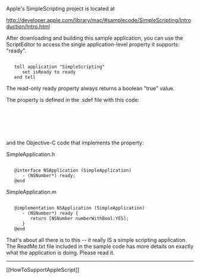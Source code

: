 Apple's SimpleScripting project is located at

http://developer.apple.com/library/mac/#samplecode/SimpleScripting/Introduction/Intro.html

After downloading and building this sample application, you can use the ScriptEditor to access the single application-level property it supports: "ready".

<code>
   tell application "SimpleScripting"
      set isReady to ready
   end tell
</code>

The read-only ready property always returns a boolean "true" value.

The property is defined in the .sdef file with this code:

<code>
   <class name="application" code="capp" description="Our simple application class." inherits="application">
      <cocoa class="NSApplication"/>
      <property name="ready" code="Srdy" type="boolean" access="r" description="we're always ready"/>
   </class>
</code>

and the Objective-C code that implements the property:

SimpleApplication.h

<code>
   @interface NSApplication (SimpleApplication)
      - (NSNumber*) ready;
   @end
</code>

SimpleApplication.m

<code>
   @implementation NSApplication (SimpleApplication)
      - (NSNumber*) ready {
         return [NSNumber numberWithBool:YES];
      }
   @end
</code>

That's about all there is to this -- it really IS a simple scripting application. The ReadMe.txt file included in the sample code has more details on exactly what the application is doing. Please read it.


-----

[[HowToSupportAppleScript]]